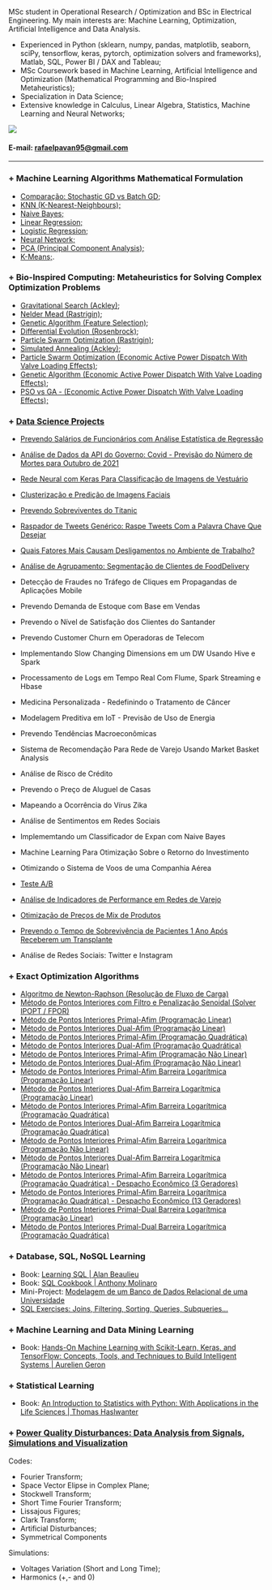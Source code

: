 MSc student in Operational Research / Optimization and BSc in Electrical Engineering. My main interests are: Machine Learning, Optimization, Artificial Intelligence and Data Analysis.  
 
- Experienced in Python (sklearn, numpy, pandas, matplotlib, seaborn, sciPy, tensorflow, keras, pytorch, optimization solvers and frameworks), Matlab, SQL, Power BI / DAX and Tableau;
- MSc Coursework based in Machine Learning, Artificial Intelligence and Optimization (Mathematical Programming and Bio-Inspired Metaheuristics);
- Specialization in Data Science;
- Extensive knowledge in Calculus, Linear Algebra, Statistics, Machine Learning and Neural Networks;


[<img src="https://img.shields.io/badge/linkedin-%230077B5.svg?&style=for-the-badge&logo=linkedin&logoColor=white" />](https://www.linkedin.com/in/engrafaelpavan/) 

#### E-mail: rafaelpavan95@gmail.com

_______________________________

### + Machine Learning Algorithms Mathematical Formulation

- [Comparação: Stochastic GD vs Batch GD;](https://nbviewer.jupyter.org/github/rafaelpavan95/MSc_MachineLearning_DataMining/blob/main/Gradient.ipynb)
- [KNN (K-Nearest-Neighbours);](https://nbviewer.jupyter.org/github/rafaelpavan95/MSc_MachineLearning_DataMining/blob/main/KNN_FROM_SCRATCH.ipynb)
- [Naive Bayes;](https://nbviewer.jupyter.org/github/rafaelpavan95/MSc_MachineLearning_DataMining/blob/main/NAIVE_BAYES_FROM_SCRATCH.ipynb)
- [Linear Regression;](https://nbviewer.jupyter.org/github/rafaelpavan95/MSc_MachineLearning_DataMining/blob/main/LINEAR_REGRESSION_FROM_SCRATCH.ipynb)
- [Logistic Regression;](https://nbviewer.jupyter.org/github/rafaelpavan95/MSc_MachineLearning_DataMining/blob/main/LOGISTIC_REGRESSION_FROM_SCRATCH.ipynb)
- [Neural Network;](https://nbviewer.jupyter.org/github/rafaelpavan95/MSc_MachineLearning_DataMining/blob/main/NN_FROM_SCRATCH.ipynb)
- [PCA (Principal Component Analysis);](https://nbviewer.jupyter.org/github/rafaelpavan95/MSc_MachineLearning_DataMining/blob/main/PCA_FROM_SCRATCH.ipynb)
- [K-Means;](https://nbviewer.jupyter.org/github/rafaelpavan95/MSc_MachineLearning_DataMining/blob/main/KMEANS_FROM_SCRATCH.ipynb).

### + Bio-Inspired Computing: Metaheuristics for Solving Complex Optimization Problems 

- [Gravitational Search (Ackley)](https://nbviewer.jupyter.org/github/rafaelpavan95/Metaheuristic_Optimization/blob/main/Gravitational_Search.ipynb);
- [Nelder Mead (Rastrigin)](https://nbviewer.jupyter.org/github/rafaelpavan95/Metaheuristic_Optimization/blob/main/Nelder_Mead.ipynb);
- [Genetic Algorithm (Feature Selection)](https://nbviewer.jupyter.org/github/rafaelpavan95/Metaheuristic_Optimization/blob/main/GA_Feature_Selection.ipynb);
- [Differential Evolution (Rosenbrock)](https://nbviewer.jupyter.org/github/rafaelpavan95/Metaheuristic_Optimization/blob/main/ED_Rosenbrock.ipynb);
- [Particle Swarm Optimization (Rastrigin)](https://nbviewer.jupyter.org/github/rafaelpavan95/Metaheuristic_Optimization/blob/main/PSO_Rastrigin.ipynb);
- [Simulated Annealing (Ackley)](https://nbviewer.jupyter.org/github/rafaelpavan95/Metaheuristic_Optimization/blob/main/SA_Ackley.ipynb);
- [Particle Swarm Optimization (Economic Active Power Dispatch With Valve Loading Effects)](https://github.com/rafaelpavan95/Metaheuristic_Optimization/blob/main/enxame_particulas.m);
- [Genetic Algorithm (Economic Active Power Dispatch With Valve Loading Effects)](https://github.com/rafaelpavan95/Metaheuristic_Optimization/blob/main/algoritmo_genetico.m);
- [PSO vs GA - (Economic Active Power Dispatch With Valve Loading Effects);](https://github.com/rafaelpavan95/Metaheuristic_Optimization/blob/main/An%C3%A1lise_Estat%C3%ADstica_PSO_AG.ipynb)


### + [Data Science Projects](https://github.com/rafaelpavan95/DataScience)

- [Prevendo Salários de Funcionários com Análise Estatística de Regressão](https://github.com/rafaelpavan95/DataScience/blob/master/analise_regressao.ipynb)

- [Análise de Dados da API do Governo: Covid - Previsão do Número de Mortes para Outubro de 2021](https://github.com/rafaelpavan95/DataScience/blob/master/Covid_19.ipynb)
- [Rede Neural com Keras Para Classificação de Imagens de Vestuário](https://github.com/rafaelpavan95/DataScience/blob/master/RNA_Vestuario.ipynb)

- [Clusterização e Predição de Imagens Faciais](https://github.com/rafaelpavan95/DataScience/blob/master/Clusteriza%C3%A7%C3%A3o%20e%20Predi%C3%A7%C3%A3o%20de%20Imagens%20Faciais.ipynb)

- [Prevendo Sobreviventes do Titanic](https://github.com/rafaelpavan95/DataScience/blob/master/Titanic.ipynb) 

- [Raspador de Tweets Genérico: Raspe Tweets Com a Palavra Chave Que Desejar](https://github.com/rafaelpavan95/DataScience/blob/master/Twitter_Scraper.ipynb) 

- [Quais Fatores Mais Causam Desligamentos no Ambiente de Trabalho?](https://github.com/rafaelpavan95/DataScience/blob/master/RH_Analytics.ipynb) 

- [Análise de Agrupamento: Segmentação de Clientes de FoodDelivery](https://github.com/rafaelpavan95/DataScience/blob/master/food_segmentation.ipynb)

- Detecção de Fraudes no Tráfego de Cliques em Propagandas de Aplicações Mobile 

- Prevendo Demanda de Estoque com Base em Vendas

- Prevendo o Nível de Satisfação dos Clientes do Santander

- Prevendo Customer Churn em Operadoras de Telecom

- Implementando Slow Changing Dimensions em um DW Usando Hive e Spark

- Processamento de Logs em Tempo Real Com Flume, Spark Streaming e Hbase

- Medicina Personalizada - Redefinindo o Tratamento de Câncer

- Modelagem Preditiva em IoT - Previsão de Uso de Energia

- Prevendo Tendências Macroeconômicas

- Sistema de Recomendação Para Rede de Varejo Usando Market Basket Analysis

- Análise de Risco de Crédito
 
- Prevendo o Preço de Aluguel de Casas

- Mapeando a Ocorrência do Vírus Zika

- Análise de Sentimentos em Redes Sociais

- Implememtando um Classificador de Expan com Naive Bayes

- Machine Learning Para Otimização Sobre o Retorno do Investimento

- Otimizando o Sistema de Voos de uma Companhia Aérea

- [Teste A/B](https://github.com/rafaelpavan95/DataScience/blob/master/Marketing-Analytics.ipynb)

- [Análise de Indicadores de Performance em Redes de Varejo](https://github.com/rafaelpavan95/DataScience/blob/master/Indicadores.ipynb)

- [Otimização de Preços de Mix de Produtos](https://github.com/rafaelpavan95/DataScience/blob/master/PI_OPT.ipynb)
                                  
- [Prevendo o Tempo de Sobrevivência de Pacientes 1 Ano Após Receberem um Transplante](https://github.com/rafaelpavan95/DataScience/blob/master/health.ipynb)

- Análise de Redes Sociais: Twitter e Instagram

### + Exact Optimization Algorithms

- [Algoritmo de Newton-Raphson (Resolução de Fluxo de Carga)](https://github.com/rafaelpavan95/Optimization_Algorithms/blob/main/newton-raphson.m)
- [Método de Pontos Interiores com Filtro e Penalização Senoidal (Solver IPOPT / FPOR)](https://github.com/rafaelpavan95/Optimization_Algorithms/blob/main/Otimiza%C3%A7%C3%A3o%20e%20M%C3%A9todo%20de%20Pontos%20Interiores%20-%20Penaliza%C3%A7%C3%A3o%20Senoidal.ipynb)
- [Método de Pontos Interiores Primal-Afim (Programação Linear)](https://github.com/rafaelpavan95/Optimization_Algorithms/blob/main/Primal_Afim_Linear.m)
- [Método de Pontos Interiores Dual-Afim (Programação Linear)](https://github.com/rafaelpavan95/Optimization_Algorithms/blob/main/Dual_Afim_Linear.m)
- [Método de Pontos Interiores Primal-Afim (Programação Quadrática)](https://github.com/rafaelpavan95/Optimization_Algorithms/blob/main/Primal_Afim_PPQ.m)
- [Método de Pontos Interiores Dual-Afim (Programação Quadrática)](https://github.com/rafaelpavan95/Optimization_Algorithms/blob/main/Dual_Afim_PPQ.m)
- [Método de Pontos Interiores Primal-Afim (Programação Não Linear)](https://github.com/rafaelpavan95/Optimization_Algorithms/blob/main/Primal_Afim_NaoLinear.m)
- [Método de Pontos Interiores Dual-Afim (Programação Não Linear)](https://github.com/rafaelpavan95/Optimization_Algorithms/blob/main/Dual_Afim_NaoLinear.m)
- [Método de Pontos Interiores Primal-Afim Barreira Logarítmica (Programação Linear)](https://github.com/rafaelpavan95/Optimization_Algorithms/blob/main/Primal_Afim_Linear_TC.m)
- [Método de Pontos Interiores Dual-Afim Barreira Logarítmica (Programação Linear)](https://github.com/rafaelpavan95/Optimization_Algorithms/blob/main/Dual_Afim_Linear_TC.m)
- [Método de Pontos Interiores Primal-Afim Barreira Logarítmica (Programação Quadrática)](https://github.com/rafaelpavan95/Optimization_Algorithms/blob/main/Primal_Afim_PPQ_TC.m)
- [Método de Pontos Interiores Dual-Afim Barreira Logarítmica (Programação Quadrática)](https://github.com/rafaelpavan95/Optimization_Algorithms/blob/main/Dual_Afim_PPQ_TC.m)
- [Método de Pontos Interiores Primal-Afim Barreira Logarítmica (Programação Não Linear)](https://github.com/rafaelpavan95/Optimization_Algorithms/blob/main/Primal_Afim_NaoLinear_TC.m)
- [Método de Pontos Interiores Dual-Afim Barreira Logarítmica (Programação Não Linear)](https://github.com/rafaelpavan95/Optimization_Algorithms/blob/main/Dual_Afim_NaoLinear_TC.m)
- [Método de Pontos Interiores Primal-Afim Barreira Logarítmica (Programação Quadrática) - Despacho Econômico (3 Geradores)](https://github.com/rafaelpavan95/Optimization_Algorithms/blob/main/Primal_Afim_PPQ_TC_Despacho.m)
- [Método de Pontos Interiores Primal-Afim Barreira Logarítmica (Programação Quadrática) - Despacho Econômico (13 Geradores)](https://github.com/rafaelpavan95/Optimization_Algorithms/blob/main/Primal_Afim_PPQ_TC_Despacho_13.m)
- [Método de Pontos Interiores Primal-Dual Barreira Logarítmica (Programação Linear)](https://github.com/rafaelpavan95/Optimization_Algorithms/blob/main/TC4_EX1.m)
- [Método de Pontos Interiores Primal-Dual Barreira Logarítmica (Programação Quadrática)](https://github.com/rafaelpavan95/Optimization_Algorithms/blob/main/TP8.m)


### + Database, SQL, NoSQL Learning

- Book: [Learning SQL | Alan Beaulieu](https://github.com/rafaelpavan95/Learning_SQL)
- Book: [SQL Cookbook | Anthony Molinaro](https://github.com/rafaelpavan95/SQL_Cookbook)
- Mini-Project: [Modelagem de um Banco de Dados Relacional de uma Universidade](https://github.com/rafaelpavan95/database_modelling)
- [SQL Exercises: Joins, Filtering, Sorting, Queries, Subqueries...](https://github.com/rafaelpavan95/database_modelling)

### + Machine Learning and Data Mining Learning

- Book: [Hands-On Machine Learning with Scikit-Learn, Keras, and TensorFlow: Concepts, Tools, and Techniques to Build Intelligent Systems | Aurelien Geron](https://github.com/rafaelpavan95/Hands_On_Machine_Learning)

### + Statistical Learning

- Book: [An Introduction to Statistics with Python: With Applications in the Life Sciences | Thomas Haslwanter](https://github.com/rafaelpavan95/statistical_learning)


### + [Power Quality Disturbances: Data Analysis from Signals, Simulations and Visualization](https://github.com/rafaelpavan95/Power_Quality)

Codes:

- Fourier Transform;
- Space Vector Elipse in Complex Plane;
- Stockwell Transform;
- Short Time Fourier Transform;
- Lissajous Figures;
- Clark Transform;
- Artificial Disturbances;
- Symmetrical Components

Simulations:

- Voltages Variation (Short and Long Time);
- Harmonics (+,- and 0)

